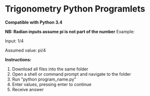 Trigonometry Python Programlets
===============================

__Compatible with Python 3.4__

__NB: Radian inputs assume pi is not part of the number__
Example:

Input: 1/4

Assumed value: pi/4

__Instructions:__

1. Download all files into the same folder
2. Open a shell or command prompt and navigate to the folder
3. Run "python program_name.py"
4. Enter values, pressing enter to continue
5. Receive answer

